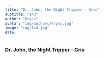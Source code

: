 ```yaml
---
title: "Dr. John, the Night Tripper - Gris"
subtitle: "143"
author: "kryss"
avatar: "img/authors/kryss.jpg"
image: "img/143.jpg"
date:
---
```


### Dr. John, the Night Tripper - Gris
